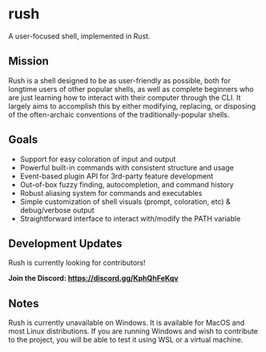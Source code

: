 # rush
A user-focused shell, implemented in Rust.

## Mission
Rush is a shell designed to be as user-friendly as possible, both for longtime users of other popular shells, as well as complete beginners who are just learning how to interact with their computer through the CLI. It largely aims to accomplish this by either modifying, replacing, or disposing of the often-archaic conventions of the traditionally-popular shells.

## Goals
- Support for easy coloration of input and output
- Powerful built-in commands with consistent structure and usage
- Event-based plugin API for 3rd-party feature development
- Out-of-box fuzzy finding, autocompletion, and command history
- Robust aliasing system for commands and executables
- Simple customization of shell visuals (prompt, coloration, etc) & debug/verbose output
- Straightforward interface to interact with/modify the PATH variable

## Development Updates
Rush is currently looking for contributors!

**Join the Discord: https://discord.gg/KphQhFeKqv**

## Notes
Rush is currently unavailable on Windows. It is available for MacOS and most Linux distributions. If you are running Windows and wish to contribute to the project, you will be able to test it using WSL or a virtual machine.
